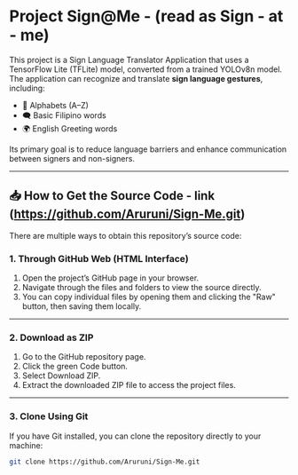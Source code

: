 # Project Sign@Me - (read as Sign - at - me)

This project is a Sign Language Translator Application that uses a TensorFlow Lite (TFLite) model, converted from a trained YOLOv8n model.  
The application can recognize and translate **sign language gestures**, including:
- 📖 Alphabets (A–Z)  
- 🗨️ Basic Filipino words  
- 🌍 English Greeting words  

Its primary goal is to reduce language barriers and enhance communication between signers and non-signers.

---

## 📥 How to Get the Source Code - link (https://github.com/Aruruni/Sign-Me.git)

There are multiple ways to obtain this repository’s source code:

### 1. Through GitHub Web (HTML Interface)
1. Open the project’s GitHub page in your browser.  
2. Navigate through the files and folders to view the source directly.  
3. You can copy individual files by opening them and clicking the "Raw" button, then saving them locally.

---

### 2. Download as ZIP
1. Go to the GitHub repository page.  
2. Click the green Code button.  
3. Select Download ZIP.  
4. Extract the downloaded ZIP file to access the project files.

---

### 3. Clone Using Git
If you have Git installed, you can clone the repository directly to your machine:

```bash
git clone https://github.com/Aruruni/Sign-Me.git
